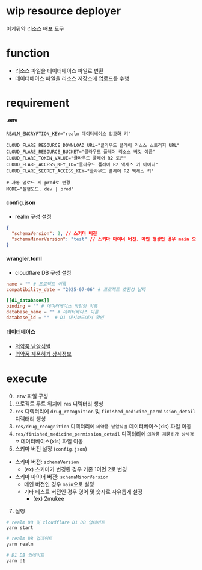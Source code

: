 # wip resource deployer

이게뭐약 리소스 배포 도구

# function

- 리소스 파일을 데이터베이스 파일로 변환
- 데이터베이스 파일을 리소스 저장소에 업로드를 수행

# requirement

#### .env

```
REALM_ENCRYPTION_KEY="realm 데이터베이스 암호화 키"

CLOUD_FLARE_RESOURCE_DOWNLOAD_URL="클라우드 플레어 리소스 스토리지 URL"
CLOUD_FLARE_RESOURCE_BUCKET="클라우드 플레어 리소스 버킷 이름"
CLOUD_FLARE_TOKEN_VALUE="클라우드 플레어 R2 토큰"
CLOUD_FLARE_ACCESS_KEY_ID="클라우드 플레어 R2 액세스 키 아이디"
CLOUD_FLARE_SECRET_ACCESS_KEY="클라우드 플레어 R2 액세스 키"

# 자동 업로드 시 prod로 변경
MODE="실행모드. dev | prod"
```

#### config.json

- realm 구성 설정

```json
{
  "schemaVersion": 2, // 스키마 버전
  "schemaMinorVersion": "test" // 스키마 마이너 버전. 메인 형상인 경우 main 으로 설정
}
```

#### wrangler.toml

- cloudflare DB 구성 설정

```toml
name = "" # 프로젝트 이름
compatibility_date = "2025-07-06" # 프로젝트 호환성 날짜

[[d1_databases]]
binding = "" # 데이터베이스 바인딩 이름
database_name = "" # 데이터베이스 이름
database_id = ""  # D1 대시보드에서 확인
```

#### 데이터베이스

- [의약품 낱알식별](https://nedrug.mfds.go.kr/pbp/CCBGA01/getItem?totalPages=8&limit=10&page=2&&openDataInfoSeq=11)
- [의약품 제품허가 상세정보](https://nedrug.mfds.go.kr/pbp/CCBGA01/getItem?totalPages=8&limit=10&page=2&&openDataInfoSeq=12)

# execute

0. .env 파일 구성
1. 프로젝트 루트 위치에 `res` 디렉터리 생성
2. `res` 디렉터리에 `drug_recognition` 및 `finished_medicine_permission_detail` 디렉터리 생성
3. `res/drug_recognition` 디렉터리에 `의약품 낱알식별` 데이터베이스(xls) 파일 이동
4. `res/finished_medicine_permission_detail` 디렉터리에 `의약품 제품허가 상세정보` 데이터베이스(xls) 파일 이동
5. 스키마 버전 설정 (`config.json`)

- 스키마 버전: `schemaVersion`
  - (ex) 스키마가 변경된 경우 기존 1이면 2로 변경
- 스키마 마이너 버전: `schemaMinorVersion`
  - 메인 버전인 경우 `main`으로 설정
  - 기타 테스트 버전인 경우 영어 및 숫자로 자유롭게 설정
    - (ex) 2mukee

7. 실행

```bash
# realm DB 및 cloudflare D1 DB 업데이트
yarn start

# realm DB 업데이트
yarn realm

# D1 DB 업데이트
yarn d1
```
